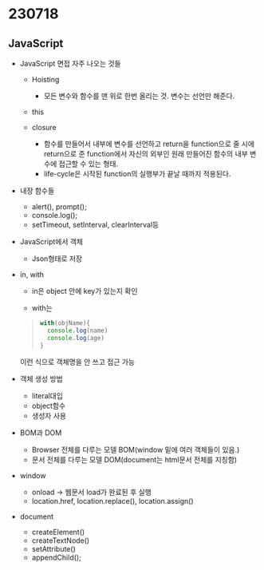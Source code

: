 ﻿
# 230718

## JavaScript

- JavaScript 면접 자주 나오는 것들

  - Hoisting
    - 모든 변수와 함수를 맨 위로 한번 올리는 것. 변수는 선언만 해준다.

  - this

  - closure
    - 함수를 만들어서 내부에 변수를 선언하고 return을 function으로 줄 시에 return으로 준 function에서 자신의 외부인 원래 만들어진 함수의 내부 변수에 접근할 수 있는 형태.
    - life-cycle은 시작된 function의 실행부가 끝날 때까지 적용된다.

- 내장 함수들
  - alert(), prompt();
  - console.log();
  - setTimeout, setInterval, clearInterval등

- JavaScript에서 객체
  - Json형태로 저장

- in, with
  - in은 object 안에 key가 있는지 확인


  - with는 

  > ```javascript
  > with(objName){
  >   console.log(name)
  >   console.log(age)
  > }
  > ```

  이런 식으로 객체명을 안 쓰고 접근 가능


- 객체 생성 방법
  - literal대입
  - object함수  
  - 생성자 사용

- BOM과 DOM
  - Browser 전체를 다루는 모델 BOM(window 밑에 여러 객체들이 있음.)
  - 문서 전체를 다루는 모델 DOM(document는 html문서 전체를 지칭함)  

- window
  - onload -> 웹문서 load가 완료된 후 실행
  - location.href, location.replace(), location.assign()

- document
  - createElement()
  - createTextNode()
  - setAttribute()
  - appendChild();

